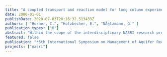 ```yaml
---
title: "A coupled transport and reaction model for long column experiments simulating bank filtration"
date: 2006-01-01
publishDate: 2020-07-03T20:16:32.513433Z
authors: [ "Horner, C.", "Holzbecher, E.", "NÃ¼tzmann, G." ]
publication_types: ["0"]
abstract: "Within the scope of the interdisciplinary NASRI research project (Natural and Artificial Systems for Recharge and Infiltration) dealing with river bank filtration processes at Berlin water works, a semi-technical column experiment is ongoing since January 2003 to simulate river bank filtration. Here a 30 m long ensemble of 6 soil columns is operated by surface water sampled from Lake Tegel (Berlin, Germany). In April 2004, oxic conditions in the column ensemble were forced to change in anoxic by gassing the flushing solution supply with nitrogen gas. The objective of reactive transport modelling was to (i) identify the main biogeochemical processes and the governing redox conditions within the soil column system during flushing as a conceptual model for river bank filtration and to (ii) verify the observed hydrochemistry of the pore water."
featured: false
publication: "*5th International Symposium on Management of Aquifer Recharge / IHP-VI, Series on Groundwater*"
projects: ["nasri"]
---
```


